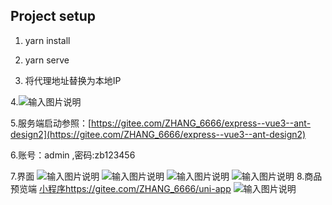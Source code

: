 

## Project setup

1. yarn install
2. yarn serve

3. 将代理地址替换为本地IP

4.![输入图片说明](https://images.gitee.com/uploads/images/2021/0721/173936_2bd2904d_5452088.png "屏幕截图.png")



5.服务端启动参照：[https://gitee.com/ZHANG_6666/express--vue3--ant-design2](https://gitee.com/ZHANG_6666/express--vue3--ant-design2)

6.账号：admin ,密码:zb123456


7.界面
![输入图片说明](https://images.gitee.com/uploads/images/2021/0721/174827_67f8a206_5452088.png "屏幕截图.png")
![输入图片说明](https://images.gitee.com/uploads/images/2021/0721/174859_24beb36c_5452088.png "屏幕截图.png")
![输入图片说明](https://images.gitee.com/uploads/images/2021/0912/114151_f2958286_5452088.png "屏幕截图.png")
![输入图片说明](https://images.gitee.com/uploads/images/2021/0721/174949_fa055b47_5452088.png "屏幕截图.png")
8.商品预览端
 [小程序https://gitee.com/ZHANG_6666/uni-app](https://gitee.com/ZHANG_6666/uni-app)
![输入图片说明](https://images.gitee.com/uploads/images/2021/0919/231643_3f8d7f88_5452088.png "屏幕截图.png")
